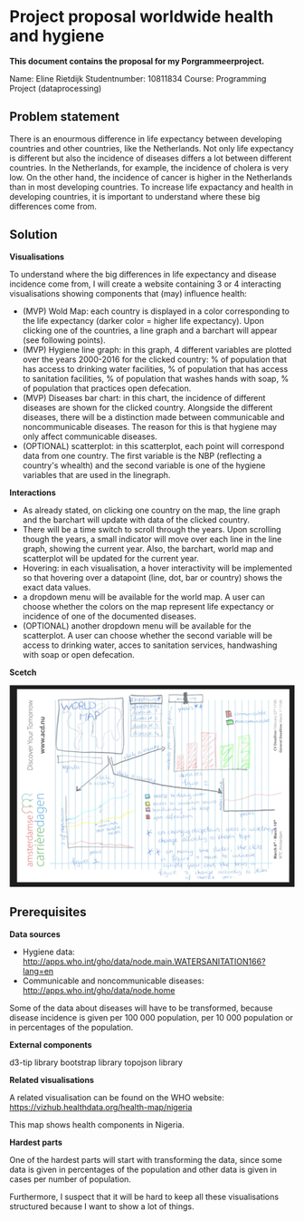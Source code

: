 # Project proposal worldwide health and hygiene

**This document contains the proposal for my Porgrammeerproject.**

Name: Eline Rietdijk
Studentnumber: 10811834
Course: Programming Project (dataprocessing)

## Problem statement
There is an enourmous difference in life expectancy between developing countries and other countries, like the Netherlands. 
Not only life expectancy is different but also the incidence of diseases differs a lot between different countries. 
In the Netherlands, for example, the incidence of cholera is very low. On the other hand, the incidence of cancer is higher in the Netherlands than in most developing countries.
To increase life expactancy and health in developing countries, it is important to understand where these big differences come from. 

## Solution

**Visualisations**

To understand where the big differences in life expectancy and disease incidence come from, I will create a website containing 3 or 4 interacting visualisations showing components that (may) influence health:
- (MVP) Wold Map: each country is displayed in a color corresponding to the life expectancy (darker color = higher life expectancy). Upon clicking one of the countries, a line graph and a barchart will appear (see following points).
- (MVP) Hygiene line graph: in this graph, 4 different variables are plotted over the years 2000-2016 for the clicked country: % of population that has access to drinking water facilities, % of population that has access to sanitation facilities, % of population that washes hands with soap, % of population that practices open defecation. 
- (MVP) Diseases bar chart: in this chart, the incidence of different diseases are shown for the clicked country. Alongside the different diseases, there will be a distinction made between communicable and noncommunicable diseases. The reason for this is that hygiene may only affect communicable diseases. 
- (OPTIONAL) scatterplot: in this scatterplot, each point will correspond data from one country. The first variable is the NBP (reflecting a country's whealth) and the second variable is one of the hygiene variables that are used in the linegraph. 

**Interactions**

- As already stated, on clicking one country on the map, the line graph and the barchart will update with data of the clicked country.
- There will be a time switch to scroll through the years. Upon scrolling though the years, a small indicator will move over each line in the line graph, showing the current year. Also, the barchart, world map and scatterplot will be updated for the current year. 
- Hovering: in each visualisation, a hover interactivity will be implemented so that hovering over a datapoint (line, dot, bar or country) shows the exact data values.
- a dropdown menu will be available for the world map. A user can choose whether the colors on the map represent life expectancy or incidence of one of the documented diseases. 
- (OPTIONAL) another dropdown menu will be available for the scatterplot. A user can choose whether the second variable will be access to drinking water, acces to sanitation services, handwashing with soap or open defecation.

**Scetch**

![](doc/scetch.png)

## Prerequisites

**Data sources**

- Hygiene data: http://apps.who.int/gho/data/node.main.WATERSANITATION166?lang=en
- Communicable and noncommunicable diseases: http://apps.who.int/gho/data/node.home

Some of the data about diseases will have to be transformed, because disease incidence is given per 100 000 population, per 10 000 population or in percentages of the population. 

**External components**

d3-tip library
bootstrap library
topojson library

**Related visualisations**

A related visualisation can be found on the WHO website:
https://vizhub.healthdata.org/health-map/nigeria

This map shows health components in Nigeria.

**Hardest parts**

One of the hardest parts will start with transforming the data, since some data is given in percentages of the population and other data is given in cases per number of population.  

Furthermore, I suspect that it will be hard to keep all these visualisations structured because I want to show a lot of things.


